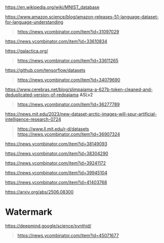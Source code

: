 https://en.wikipedia.org/wiki/MNIST_database

https://www.amazon.science/blog/amazon-releases-51-language-dataset-for-language-understanding
> https://news.ycombinator.com/item?id=31097029

https://news.ycombinator.com/item?id=33610834

https://galactica.org/
> https://news.ycombinator.com/item?id=33611265

https://github.com/tensorflow/datasets
> https://news.ycombinator.com/item?id=34079690

https://www.cerebras.net/blog/slimpajama-a-627b-token-cleaned-and-deduplicated-version-of-redpajama ASLv2
> https://news.ycombinator.com/item?id=36277789

https://news.mit.edu/2023/new-dataset-arctic-images-will-spur-artificial-intelligence-research-0724
> https://www.ll.mit.edu/r-d/datasets
> https://news.ycombinator.com/item?id=36907324

https://news.ycombinator.com/item?id=38149093

https://news.ycombinator.com/item?id=38304290

https://news.ycombinator.com/item?id=39241172

https://news.ycombinator.com/item?id=39945104

https://news.ycombinator.com/item?id=41403768

https://arxiv.org/abs/2506.08300

# Watermark
https://deepmind.google/science/synthid/
> https://news.ycombinator.com/item?id=45071677